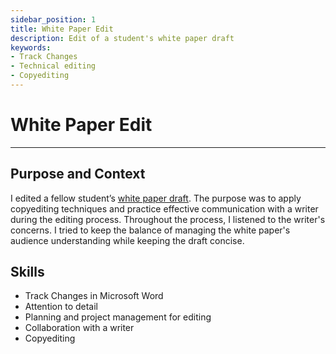 ```yaml
---
sidebar_position: 1
title: White Paper Edit
description: Edit of a student's white paper draft
keywords: 
- Track Changes
- Technical editing
- Copyediting 
---
```

# White Paper Edit 

---

## Purpose and Context

I edited a fellow student’s [white paper draft](https://www.dropbox.com/scl/fi/8h9u2v1eobuz5h9t8qtsv/JGuinoiseau-White-Paper-Edit.docx?rlkey=3ygi36e72lxo2mu4kqep5mwel&st=2uizd5ln&dl=0). The purpose was to apply copyediting techniques and practice effective communication with a writer during the editing process. Throughout the process, I listened to the writer's concerns. I tried to keep the balance of managing the white paper's audience understanding while keeping the draft concise.

## Skills
- Track Changes in Microsoft Word
- Attention to detail 
- Planning and project management for editing
- Collaboration with a writer
- Copyediting
